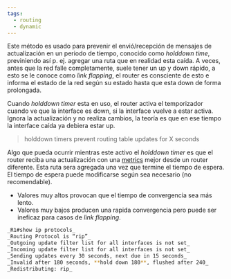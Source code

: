 ```yaml
---
tags:
  - routing
  - dynamic
---
```


Este método es usado para prevenir el envió/recepción de mensajes de actualización en un periodo de tiempo, conocido como _holddown time_, previniendo así p. ej. agregar una ruta que en realidad esta caída. 
A veces, antes que la red falle completamente, suele tener un up y down rápido, a esto se le conoce como _link flapping_, el router es consciente de esto e informa el estado de la red según su estado hasta que esta down de forma prolongada. 

Cuando _holddown timer_ esta en uso, el router activa el temporizador cuando ve que la interface es down, si la interface vuelve a estar activa. Ignora la actualización y no realiza cambios, la teoría es que en ese tiempo la interface caída ya debiera estar up. 

 > holddown timers prevent routing table updates for X seconds

Algo que pueda ocurrir mientras este activo el _holddown timer_ es que el router reciba una actualización con una [metrics](metrics.md) mejor desde un router diferente. Esta ruta sera agregada una vez que termine el tiempo de espera. El tiempo de espera puede modificarse según sea necesario (no recomendable).
- Valores muy altos provocan que el tiempo de convergencia sea más lento.
- Valores muy bajos producen una rapida convergencia pero puede ser ineficaz para casos de _link flapping_.

``` bash
_R1#show ip protocols_
_Routing Protocol is “rip”_
_Outgoing update filter list for all interfaces is not set_
_Incoming update filter list for all interfaces is not set_
_Sending updates every 30 seconds, next due in 15 seconds_
_Invalid after 180 seconds, **hold down 180**, flushed after 240_
_Redistributing: rip_
```

